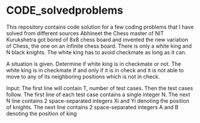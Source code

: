 # CODE_solvedproblems
This repository contains code solution for a few coding problems that I have solved from different sources
Abhineet the Chess master of NIT Kurukshetra got bored of 8x8 chess board and invented the new variation of Chess, the one on an infinite chess board. There is only a white king and N black knights. The white king has to avoid checkmate as long as it can.

A situation is given. Determine if white king is in checkmate or not. The white king is in checkmate if and only if it is in check and it is not able to move to any of its neighboring positions which is not in check.

Input:
The first line will contain T, number of test cases. Then the test cases follow.
The first line of each test case contains a single integer N.
The next N line contains 2 space-separated integers Xi and Yi denoting the position of knights.
The next line contains 2 space-separated integers A and B denoting the position of king

